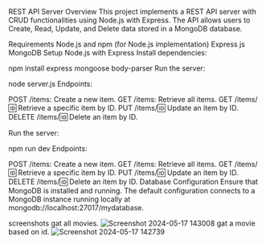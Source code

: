 REST API Server
Overview
This project implements a REST API server with CRUD functionalities using Node.js with Express. The API allows users to Create, Read, Update, and Delete data stored in a MongoDB database.

Requirements
Node.js and npm (for Node.js implementation)
Express js
MongoDB
Setup
Node.js with Express
Install dependencies:

npm install express mongoose body-parser
Run the server:

node server.js
Endpoints:

POST /items: Create a new item.
GET /items: Retrieve all items.
GET /items/:id: Retrieve a specific item by ID.
PUT /items/:id: Update an item by ID.
DELETE /items/:id: Delete an item by ID.

Run the server:

npm run dev
Endpoints:

POST /items: Create a new item.
GET /items: Retrieve all items.
GET /items/:id: Retrieve a specific item by ID.
PUT /items/:id: Update an item by ID.
DELETE /items/:id: Delete an item by ID.
Database Configuration
Ensure that MongoDB is installed and running. The default configuration connects to a MongoDB instance running locally at mongodb://localhost:27017/mydatabase.

screenshots
gat all movies.
![Screenshot 2024-05-17 143008](https://github.com/vamsiKrishna-511/credence_backend_assignment/assets/116443206/d4473bbc-f029-4bfd-acb3-085c1d5c42f4)
gat a movie based on id.
![Screenshot 2024-05-17 142739](https://github.com/vamsiKrishna-511/credence_backend_assignment/assets/116443206/88d0c6e4-577b-4275-84cf-54a4f61fb37c)
